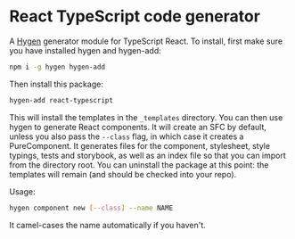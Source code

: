 # React TypeScript code generator

A [Hygen](https://www.hygen.io) generator module for TypeScript React. To install, first make sure you have installed hygen and hygen-add:

```sh
npm i -g hygen hygen-add
```

Then install this package:

```sh
hygen-add react-typescript
```

This will install the templates in the `_templates` directory. You can then use hygen to generate React components. It will create an SFC by default, unless you also pass the `--class` flag, in which case it creates a PureComponent. It generates files for the component, stylesheet, style typings, tests and storybook, as well as an index file so that you can import from the directory root. You can uninstall the package at this point: the templates will remain (and should be checked into your repo).

Usage:

```sh
hygen component new [--class] --name NAME
```

It camel-cases the name automatically if you haven't.
